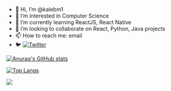 - 👋 Hi, I’m @kalebm1
- 👀 I’m interested in Computer Science
- 🌱 I’m currently learning ReactJS, React Native
- :handshake: I’m looking to collaborate on React, Python, Java projects
- 📫 How to reach me: email
- 🐦 [![Twitter](https://img.shields.io/twitter/follow/kaleb_am?label=Follow%20%40kaleb_am&style=social)](https://twitter.com/kaleb_am)


[![Anurag's GitHub stats](https://github-readme-stats.vercel.app/api?username=kalebm1&theme=merko&count_private=true)](https://github.com/anuraghazra/github-readme-stats)

[![Top Langs](https://github-readme-stats.vercel.app/api/top-langs/?username=kalebm1&theme=merko&layout=compact)](https://github.com/anuraghazra/github-readme-stats)

![](https://estruyf-github.azurewebsites.net/api/VisitorHit?user=kalebm1f&repo=github-visitors-badge&countColorcountColor&countColor=%237B1E7A)


<!---
kalebm1/kalebm1 is a ✨ special ✨ repository because its `README.md` (this file) appears on your GitHub profile.
You can click the Preview link to take a look at your changes.
--->
